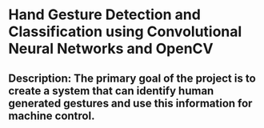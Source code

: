 ﻿# Hand Gesture Detection and Classification using Convolutional Neural Networks and OpenCV
 
## Description: The primary goal of the project is to create a system that can identify human generated gestures and use this information for machine control.
